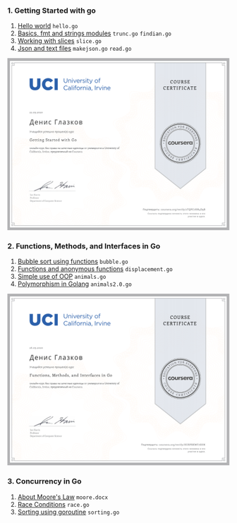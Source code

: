 ### 1. Getting Started with go
1. [Hello world](1.%20Getting%20Started%20with%20Go/Week1) `hello.go`
2. [Basics, fmt and strings modules](1.%20Getting%20Started%20with%20Go/Week2) `trunc.go` `findian.go`
3. [Working with slices](1.%20Getting%20Started%20with%20Go/Week3) `slice.go`
4. [Json and text files](1.%20Getting%20Started%20with%20Go/Week4) `makejson.go` `read.go`

![Part 1. Certificate](Certificates/1.%20Getting%20Started%20with%20Go.svg)

### 2. Functions, Methods, and Interfaces in Go
1. [Bubble sort using functions](2.%20Functions,%20Methods,%20and%20Interfaces%20in%20Go/Week1) `bubble.go`
2. [Functions and anonymous functions](2.%20Functions,%20Methods,%20and%20Interfaces%20in%20Go/Week2) `displacement.go`
3. [Simple use of OOP](2.%20Functions,%20Methods,%20and%20Interfaces%20in%20Go/Week3) `animals.go`
4. [Polymorphism in Golang](2.%20Functions,%20Methods,%20and%20Interfaces%20in%20Go/Week4) `animals2.0.go`

![Part 2. Certificate](Certificates/2.%20Functions,%20Methods,%20and%20Interfaces%20in%20Go.svg)

### 3. Concurrency in Go
1. [About Moore's Law](3.%20Concurrency%20in%20Go/Week1) `moore.docx`
2. [Race Conditions](3.%20Concurrency%20in%20Go/Week2) `race.go`
3. [Sorting using goroutine](3.%20Concurrency%20in%20Go/Week3) `sorting.go`